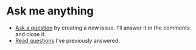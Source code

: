 # Ask me anything
- [Ask a question](../../issues/new) by creating a new issue. I'll answer it in the comments and close it.
- [Read questions](../../issues?utf8=%E2%9C%93&q=is%3Aissue%20is%3Aclosed%20sort%3Aupdated-desc%20-label%3Ahidden) I've previously answered.
